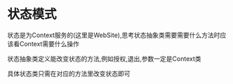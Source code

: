 状态模式
========

状态是为Context服务的(这里是WebSite),思考状态抽象类需要需要什么方法时应该看Context需要什么操作

状态抽象类定义能改变状态的方法,例如授权,退出,参数一定是Context类

具体状态类只需在对应的方法里改变状态即可